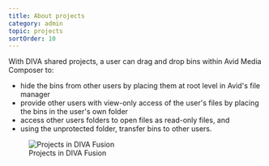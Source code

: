 ```yaml
---
title: About projects
category: admin
topic: projects
sortOrder: 10
---
```


With DIVA shared projects, a user can drag and drop bins within Avid Media Composer to:

  - hide the bins from other users by placing them at root level in Avid's file manager
  - provide other users with view-only access of the user's files by placing the bins in the user's own folder
  - access other users folders to open files as read-only files, and
  - using the unprotected folder, transfer bins to other users.

<figure>
  <img src="/images/v2/fusion/projects-list-fusion-00.png" alt="Projects in DIVA Fusion"/>
  <figcaption>Projects in DIVA Fusion</figcaption>
</figure>
